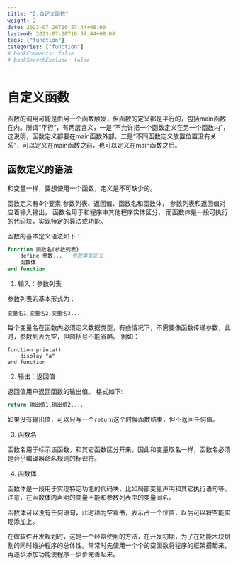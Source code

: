 ```yaml
---
title: "2.自定义函数"
weight: 2
date: 2023-07-20T10:57:44+08:00
lastmod: 2023-07-20T10:57:44+08:00
tags: ["function"]
categories: ["function"]
# bookComments: false
# bookSearchExclude: false
---
```


# 自定义函数

函数的调用可能是由另一个函数触发，但函数的定义都是平行的，包括main函数在内。所谓“平行”，有两层含义，一是“不允许把一个函数定义在另一个函数内”，这说明，函数定义都要在main函数外部，二是“不同函数定义放置位置没有关系”，可以定义在main函数之前，也可以定义在main函数之后。


## 函数定义的语法

和变量一样，要想使用一个函数，定义是不可缺少的。

函数定义有4个要素:参数列表、返回值、函数名和函数体，
参数列表和返回值对应着输入输出，
函数名用于和程序中其他程序实体区分，
而函数体是一段可执行的代码块，实现特定的算法或功能。

函数的基本定义语法如下：
```sql
function 函数名(参数列表)
    define 参数... --参数类型定义
    函数体
end function
```

1. 输入：参数列表

参数列表的基本形式为：
```
变量名1,变量名2,变量名3...
```

每个变量名在函数内必须定义数据类型，有些情况下，不需要像函数传递参数，此时，参数列表为空，但圆括号不能省略。
例如：
```
function printa()
    display "a"
end function
```
2. 输出：返回值

返回值用户返回函数的输出值。
格式如下:
```sql
return 输出值1,输出值2,...
```
如果没有输出值，可以只写一个`return`这个时候函数结束，但不返回任何值。

3. 函数名

函数名用于标示该函数，和其它函数区分开来，因此和变量取名一样，函数名必须是合乎编译器命名规则的标识符。

4. 函数体

函数体是一段用于实现特定功能的代码块，比如局部变量声明和其它执行语句等。注意，在函数体内声明的变量不能和参数列表中的变量同名。

函数体可以没有任何语句，此时称为空看书，表示占一个位置，以后可以将空能实现添加上。

在做软件开发规划时，这是一个经常使用的方法，在开发初期，为了在功能木块切割的同时维护程序的总体性。常常时先使用一个个的空函数将程序的框架搭起来，再逐步添加功能使程序一步步完善起来。